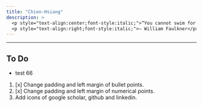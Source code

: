 ```yaml
---
title: "Chien-Hsiang"
description: > 
  <p style="text-align:center;font-style:italic;">“You cannot swim for new horizons until you have courage to lose sight of the shore.”</p>
  <p style="text-align:right;font-style:italic;">– William Faulkner</p>
---
```


---
## To Do
  * test 66

  1. [x] Change padding and left margin of bullet points. 
  2. [x] Change padding and left margin of numerical points.
  3. Add icons of google scholar, github and linkedin.


